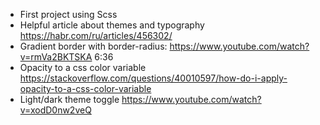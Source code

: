 - First project using Scss
- Helpful article about themes and typography https://habr.com/ru/articles/456302/
- Gradient border with border-radius: https://www.youtube.com/watch?v=rmVa2BKTSKA 6:36
- Opacity to a css color variable https://stackoverflow.com/questions/40010597/how-do-i-apply-opacity-to-a-css-color-variable
- Light/dark theme toggle https://www.youtube.com/watch?v=xodD0nw2veQ